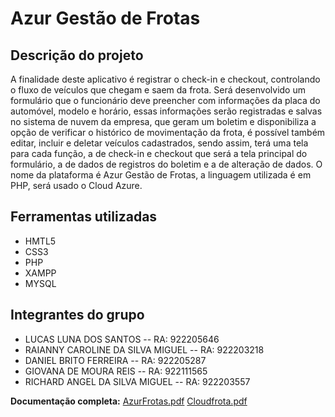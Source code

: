 # Azur Gestão de Frotas

## Descrição do projeto

A finalidade deste aplicativo é registrar o check-in e checkout, controlando o fluxo de veículos
que chegam e saem da frota. Será desenvolvido um formulário que o funcionário deve
preencher com informações da placa do automóvel, modelo e horário, essas informações
serão registradas e salvas no sistema de nuvem da empresa, que geram um boletim e
disponibiliza a opção de verificar o histórico de movimentação da frota, é possível também
editar, incluir e deletar veículos cadastrados, sendo assim, terá uma tela para cada função, a de
check-in e checkout que será a tela principal do formulário, a de dados de registros do boletim
e a de alteração de dados. O nome da plataforma é Azur Gestão de Frotas, a linguagem
utilizada é em PHP, será usado o Cloud Azure.

## Ferramentas utilizadas

- HMTL5
- CSS3
- PHP
- XAMPP
- MYSQL

## Integrantes do grupo

- LUCAS LUNA DOS SANTOS -- RA: 922205646                                                              
- RAIANNY CAROLINE DA SILVA MIGUEL -- RA: 922203218                                   
- DANIEL BRITO FERREIRA -- RA: 922205287                                                   
- GIOVANA DE MOURA REIS -- RA: 922111565                                                 
- RICHARD ANGEL DA SILVA MIGUEL -- RA: 922203557

**Documentação completa:** [AzurFrotas.pdf](https://github.com/user-attachments/files/17876918/AzurFrotas.pdf)
[Cloudfrota.pdf](https://github.com/user-attachments/files/16822631/Cloudfrota.pdf)
